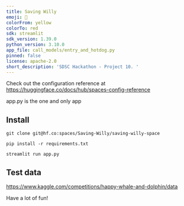 ```yaml
---
title: Saving Willy
emoji: 👀
colorFrom: yellow
colorTo: red
sdk: streamlit
sdk_version: 1.39.0
python_version: 3.10.0
app_file: call_models/entry_and_hotdog.py
pinned: false
license: apache-2.0
short_description: 'SDSC Hackathon - Project 10. '
---
```


Check out the configuration reference at https://huggingface.co/docs/hub/spaces-config-reference

app.py is the one and only app


## Install

```
git clone git@hf.co:spaces/Saving-Willy/saving-willy-space

pip install -r requirements.txt 
```

```
streamlit run app.py 
```


## Test data

https://www.kaggle.com/competitions/happy-whale-and-dolphin/data




Have a lot of fun!
